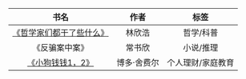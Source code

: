 书名|作者|标签
|:--:|:--:|:--:|
[《哲学家们都干了些什么》](https://github.com/wangyuchaogeek/ReadingNotes/tree/master/哲学家们都干了些什么)|林欣浩|哲学/科普
《反骗案中案》|常书欣|小说/推理
[《小狗钱钱1，2》](https://github.com/wangyuchaogeek/ReadingNotes/tree/master/小狗钱钱)|博多·舍费尔|个人理财/家庭教育
